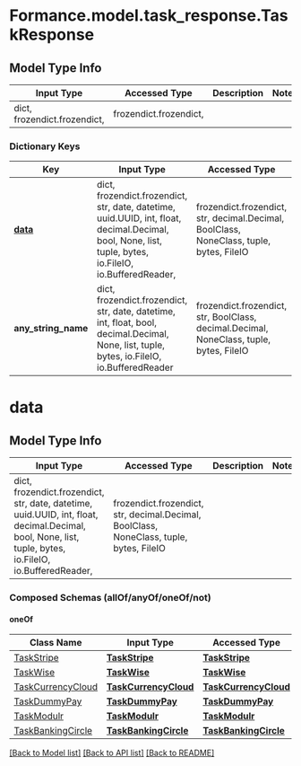 # Formance.model.task_response.TaskResponse

## Model Type Info
Input Type | Accessed Type | Description | Notes
------------ | ------------- | ------------- | -------------
dict, frozendict.frozendict,  | frozendict.frozendict,  |  | 

### Dictionary Keys
Key | Input Type | Accessed Type | Description | Notes
------------ | ------------- | ------------- | ------------- | -------------
**[data](#data)** | dict, frozendict.frozendict, str, date, datetime, uuid.UUID, int, float, decimal.Decimal, bool, None, list, tuple, bytes, io.FileIO, io.BufferedReader,  | frozendict.frozendict, str, decimal.Decimal, BoolClass, NoneClass, tuple, bytes, FileIO |  | 
**any_string_name** | dict, frozendict.frozendict, str, date, datetime, int, float, bool, decimal.Decimal, None, list, tuple, bytes, io.FileIO, io.BufferedReader | frozendict.frozendict, str, BoolClass, decimal.Decimal, NoneClass, tuple, bytes, FileIO | any string name can be used but the value must be the correct type | [optional]

# data

## Model Type Info
Input Type | Accessed Type | Description | Notes
------------ | ------------- | ------------- | -------------
dict, frozendict.frozendict, str, date, datetime, uuid.UUID, int, float, decimal.Decimal, bool, None, list, tuple, bytes, io.FileIO, io.BufferedReader,  | frozendict.frozendict, str, decimal.Decimal, BoolClass, NoneClass, tuple, bytes, FileIO |  | 

### Composed Schemas (allOf/anyOf/oneOf/not)
#### oneOf
Class Name | Input Type | Accessed Type | Description | Notes
------------- | ------------- | ------------- | ------------- | -------------
[TaskStripe](TaskStripe.md) | [**TaskStripe**](TaskStripe.md) | [**TaskStripe**](TaskStripe.md) |  | 
[TaskWise](TaskWise.md) | [**TaskWise**](TaskWise.md) | [**TaskWise**](TaskWise.md) |  | 
[TaskCurrencyCloud](TaskCurrencyCloud.md) | [**TaskCurrencyCloud**](TaskCurrencyCloud.md) | [**TaskCurrencyCloud**](TaskCurrencyCloud.md) |  | 
[TaskDummyPay](TaskDummyPay.md) | [**TaskDummyPay**](TaskDummyPay.md) | [**TaskDummyPay**](TaskDummyPay.md) |  | 
[TaskModulr](TaskModulr.md) | [**TaskModulr**](TaskModulr.md) | [**TaskModulr**](TaskModulr.md) |  | 
[TaskBankingCircle](TaskBankingCircle.md) | [**TaskBankingCircle**](TaskBankingCircle.md) | [**TaskBankingCircle**](TaskBankingCircle.md) |  | 

[[Back to Model list]](../../README.md#documentation-for-models) [[Back to API list]](../../README.md#documentation-for-api-endpoints) [[Back to README]](../../README.md)

